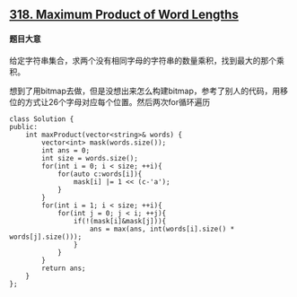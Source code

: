 ## [318. Maximum Product of Word Lengths](https://leetcode.com/problems/maximum-product-of-word-lengths/)

#### 题目大意

给定字符串集合，求两个没有相同字母的字符串的数量乘积，找到最大的那个乘积。

想到了用bitmap去做，但是没想出来怎么构建bitmap，参考了别人的代码，用移位的方式让26个字母对应每个位置。然后两次for循环遍历

```
class Solution {
public:
    int maxProduct(vector<string>& words) {
        vector<int> mask(words.size());
        int ans = 0;
        int size = words.size();
        for(int i = 0; i < size; ++i){
            for(auto c:words[i]){
                mask[i] |= 1 << (c-'a');
            }
        }
        for(int i = 1; i < size; ++i){
            for(int j = 0; j < i; ++j){
                if(!(mask[i]&mask[j])){
                    ans = max(ans, int(words[i].size() * words[j].size()));
                }
            }
        }
        return ans;
    }
};
```
